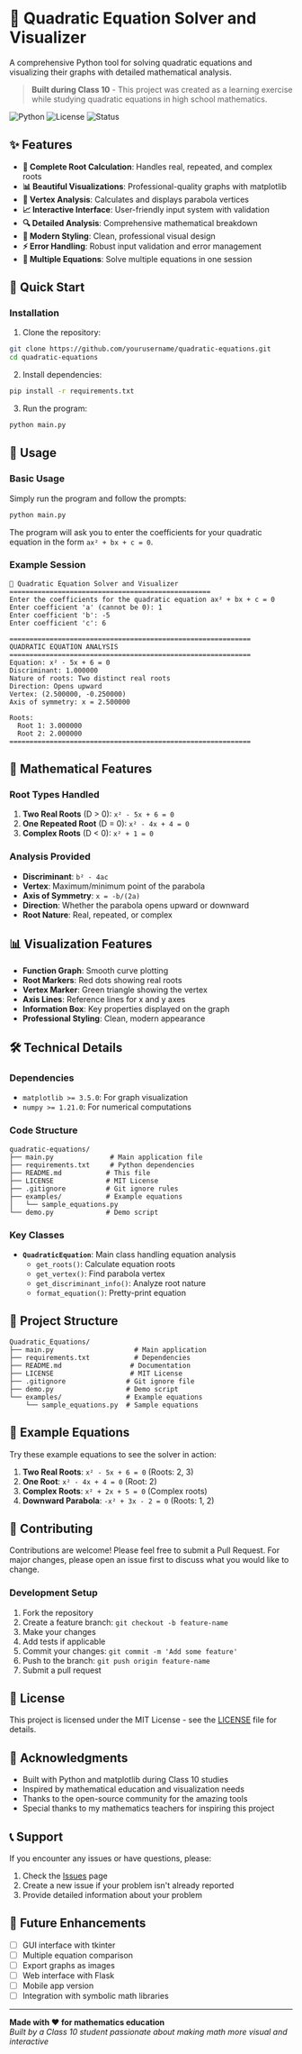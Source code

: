 # 🎯 Quadratic Equation Solver and Visualizer

A comprehensive Python tool for solving quadratic equations and visualizing their graphs with detailed mathematical analysis.

> **Built during Class 10** - This project was created as a learning exercise while studying quadratic equations in high school mathematics.

![Python](https://img.shields.io/badge/python-v3.7+-blue.svg)
![License](https://img.shields.io/badge/license-MIT-green.svg)
![Status](https://img.shields.io/badge/status-stable-brightgreen.svg)

## ✨ Features

- **🔢 Complete Root Calculation**: Handles real, repeated, and complex roots
- **📊 Beautiful Visualizations**: Professional-quality graphs with matplotlib
- **🎯 Vertex Analysis**: Calculates and displays parabola vertices
- **📈 Interactive Interface**: User-friendly input system with validation
- **🔍 Detailed Analysis**: Comprehensive mathematical breakdown
- **🎨 Modern Styling**: Clean, professional visual design
- **⚡ Error Handling**: Robust input validation and error management
- **🔄 Multiple Equations**: Solve multiple equations in one session

## 🚀 Quick Start

### Installation

1. Clone the repository:
```bash
git clone https://github.com/yourusername/quadratic-equations.git
cd quadratic-equations
```

2. Install dependencies:
```bash
pip install -r requirements.txt
```

3. Run the program:
```bash
python main.py
```

## 📖 Usage

### Basic Usage

Simply run the program and follow the prompts:

```bash
python main.py
```

The program will ask you to enter the coefficients for your quadratic equation in the form `ax² + bx + c = 0`.

### Example Session

```
🎯 Quadratic Equation Solver and Visualizer
==================================================
Enter the coefficients for the quadratic equation ax² + bx + c = 0
Enter coefficient 'a' (cannot be 0): 1
Enter coefficient 'b': -5
Enter coefficient 'c': 6

============================================================
QUADRATIC EQUATION ANALYSIS
============================================================
Equation: x² - 5x + 6 = 0
Discriminant: 1.000000
Nature of roots: Two distinct real roots
Direction: Opens upward
Vertex: (2.500000, -0.250000)
Axis of symmetry: x = 2.500000

Roots:
  Root 1: 3.000000
  Root 2: 2.000000
============================================================
```

## 🧮 Mathematical Features

### Root Types Handled

1. **Two Real Roots** (D > 0): `x² - 5x + 6 = 0`
2. **One Repeated Root** (D = 0): `x² - 4x + 4 = 0`
3. **Complex Roots** (D < 0): `x² + 1 = 0`

### Analysis Provided

- **Discriminant**: `b² - 4ac`
- **Vertex**: Maximum/minimum point of the parabola
- **Axis of Symmetry**: `x = -b/(2a)`
- **Direction**: Whether the parabola opens upward or downward
- **Root Nature**: Real, repeated, or complex

## 📊 Visualization Features

- **Function Graph**: Smooth curve plotting
- **Root Markers**: Red dots showing real roots
- **Vertex Marker**: Green triangle showing the vertex
- **Axis Lines**: Reference lines for x and y axes
- **Information Box**: Key properties displayed on the graph
- **Professional Styling**: Clean, modern appearance

## 🛠️ Technical Details

### Dependencies

- `matplotlib >= 3.5.0`: For graph visualization
- `numpy >= 1.21.0`: For numerical computations

### Code Structure

```
quadratic-equations/
├── main.py              # Main application file
├── requirements.txt     # Python dependencies
├── README.md           # This file
├── LICENSE             # MIT License
├── .gitignore          # Git ignore rules
├── examples/           # Example equations
│   └── sample_equations.py
└── demo.py             # Demo script
```

### Key Classes

- **`QuadraticEquation`**: Main class handling equation analysis
  - `get_roots()`: Calculate equation roots
  - `get_vertex()`: Find parabola vertex
  - `get_discriminant_info()`: Analyze root nature
  - `format_equation()`: Pretty-print equation

## 📁 Project Structure

```
Quadratic_Equations/
├── main.py                    # Main application
├── requirements.txt           # Dependencies
├── README.md                 # Documentation
├── LICENSE                   # MIT License
├── .gitignore               # Git ignore file
├── demo.py                  # Demo script
└── examples/                # Example equations
    └── sample_equations.py  # Sample equations
```

## 🎯 Example Equations

Try these example equations to see the solver in action:

1. **Two Real Roots**: `x² - 5x + 6 = 0` (Roots: 2, 3)
2. **One Root**: `x² - 4x + 4 = 0` (Root: 2)
3. **Complex Roots**: `x² + 2x + 5 = 0` (Complex roots)
4. **Downward Parabola**: `-x² + 3x - 2 = 0` (Roots: 1, 2)

## 🤝 Contributing

Contributions are welcome! Please feel free to submit a Pull Request. For major changes, please open an issue first to discuss what you would like to change.

### Development Setup

1. Fork the repository
2. Create a feature branch: `git checkout -b feature-name`
3. Make your changes
4. Add tests if applicable
5. Commit your changes: `git commit -m 'Add some feature'`
6. Push to the branch: `git push origin feature-name`
7. Submit a pull request

## 📝 License

This project is licensed under the MIT License - see the [LICENSE](LICENSE) file for details.

## 🙏 Acknowledgments

- Built with Python and matplotlib during Class 10 studies
- Inspired by mathematical education and visualization needs
- Thanks to the open-source community for the amazing tools
- Special thanks to my mathematics teachers for inspiring this project

## 📞 Support

If you encounter any issues or have questions, please:

1. Check the [Issues](https://github.com/yourusername/quadratic-equations/issues) page
2. Create a new issue if your problem isn't already reported
3. Provide detailed information about your problem

## 🔮 Future Enhancements

- [ ] GUI interface with tkinter
- [ ] Multiple equation comparison
- [ ] Export graphs as images
- [ ] Web interface with Flask
- [ ] Mobile app version
- [ ] Integration with symbolic math libraries

---

**Made with ❤️ for mathematics education**  
*Built by a Class 10 student passionate about making math more visual and interactive*
